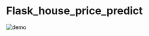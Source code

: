 # Flask_house_price_predict
![demo](https://github.com/YuGong123/Flask_house_price_predict/assets/91369699/4c6576fe-e8a6-4ed4-bc7d-3cd08db0152a)
